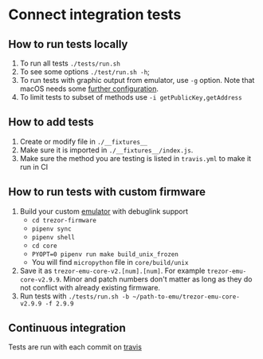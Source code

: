 # Connect integration tests

## How to run tests locally
1. To run all tests `./tests/run.sh`
1. To see some options `./test/run.sh -h`;
1. To run tests with graphic output from emulator, use `-g` option. Note that macOS needs some [further configuration](https://medium.com/@nihon_rafy/building-a-dockerized-gui-by-sharing-the-host-screen-with-docker-container-b660835fb722).
1. To limit tests to subset of methods use `-i getPublicKey,getAddress`

## How to add tests
1. Create or modify file in `./__fixtures__`
1. Make sure it is imported in `./__fixtures__/index.js`.
1. Make sure the method you are testing is listed in `travis.yml` to make it run in CI 

## How to run tests with custom firmware
1. Build your custom [emulator](https://docs.trezor.io/trezor-firmware/core/build/emulator.html) with debuglink support
    * `cd trezor-firmware`
    * `pipenv sync`
    * `pipenv shell`
    * `cd core`
    * `PYOPT=0 pipenv run make build_unix_frozen`
    * You will find `micropython` file in `core/build/unix`
1. Save it as `trezor-emu-core-v2.[num].[num]`. For example `trezor-emu-core-v2.9.9`. Minor and patch numbers don't matter as long 
as they do not conflict with already existing firmware.
1. Run tests with `./tests/run.sh -b ~/path-to-emu/trezor-emu-core-v2.9.9 -f 2.9.9`

## Continuous integration
Tests are run with each commit on [travis](https://travis-ci.org/github/trezor/connect)
